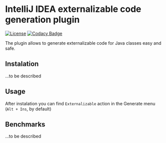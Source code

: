 # IntelliJ IDEA externalizable code generation plugin #

[![License](http://img.shields.io/:license-apache-brightgreen.svg?style=flat-square)](http://www.apache.org/licenses/LICENSE-2.0.html)
[![Codacy Badge](https://img.shields.io/codacy/2e6b7c5cea7c42f4ac2f0c235c9b5609.svg?style=flat-square)](https://www.codacy.com/app/nolequen/idea-externalizable-plugin?utm_source=github.com&amp;utm_medium=referral&amp;utm_content=nolequen/idea-externalizable-plugin&amp;utm_campaign=Badge_Grade)

The plugin allows to generate externalizable code for Java classes easy and safe.

## Instalation ##

...to be described

## Usage ##

After instalation you can find `Externalizable` action in the Generate menu (`Alt + Ins`, by default)

## Benchmarks ##   

...to be described